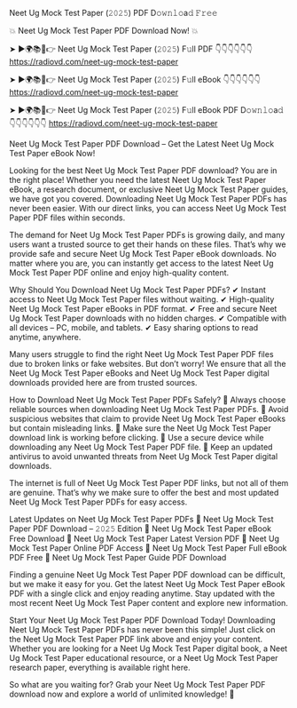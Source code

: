 Neet Ug Mock Test Paper (𝟸𝟶𝟸𝟻) PDF D𝚘𝚠𝚗𝚕𝚘a𝚍 𝙵𝚛𝚎𝚎

💥 Neet Ug Mock Test Paper PDF Download Now! 💥

➤ ►🌍📚📱👉 Neet Ug Mock Test Paper (𝟸𝟶𝟸𝟻) F𝚞ll PDF 👇👇👇👇👇👇
https://radiovd.com/neet-ug-mock-test-paper

➤ ►🌍📚📱👉 Neet Ug Mock Test Paper (𝟸𝟶𝟸𝟻) F𝚞ll eBook 👇👇👇👇👇👇
https://radiovd.com/neet-ug-mock-test-paper

➤ ►🌍📚📱👉 Neet Ug Mock Test Paper (𝟸𝟶𝟸𝟻) F𝚞ll eBook PDF D𝚘𝚠𝚗𝚕𝚘a𝚍 👇👇👇👇👇👇
https://radiovd.com/neet-ug-mock-test-paper

Neet Ug Mock Test Paper PDF Download – Get the Latest Neet Ug Mock Test Paper eBook Now!

Looking for the best Neet Ug Mock Test Paper PDF download? You are in the right place! Whether you need the latest Neet Ug Mock Test Paper eBook, a research document, or exclusive Neet Ug Mock Test Paper guides, we have got you covered. Downloading Neet Ug Mock Test Paper PDFs has never been easier. With our direct links, you can access Neet Ug Mock Test Paper PDF files within seconds.

The demand for Neet Ug Mock Test Paper PDFs is growing daily, and many users want a trusted source to get their hands on these files. That’s why we provide safe and secure Neet Ug Mock Test Paper eBook downloads. No matter where you are, you can instantly get access to the latest Neet Ug Mock Test Paper PDF online and enjoy high-quality content.

Why Should You Download Neet Ug Mock Test Paper PDFs?
✔ Instant access to Neet Ug Mock Test Paper files without waiting.
✔ High-quality Neet Ug Mock Test Paper eBooks in PDF format.
✔ Free and secure Neet Ug Mock Test Paper downloads with no hidden charges.
✔ Compatible with all devices – PC, mobile, and tablets.
✔ Easy sharing options to read anytime, anywhere.

Many users struggle to find the right Neet Ug Mock Test Paper PDF files due to broken links or fake websites. But don’t worry! We ensure that all the Neet Ug Mock Test Paper eBooks and Neet Ug Mock Test Paper digital downloads provided here are from trusted sources.

How to Download Neet Ug Mock Test Paper PDFs Safely?
📌 Always choose reliable sources when downloading Neet Ug Mock Test Paper PDFs.
📌 Avoid suspicious websites that claim to provide Neet Ug Mock Test Paper eBooks but contain misleading links.
📌 Make sure the Neet Ug Mock Test Paper download link is working before clicking.
📌 Use a secure device while downloading any Neet Ug Mock Test Paper PDF file.
📌 Keep an updated antivirus to avoid unwanted threats from Neet Ug Mock Test Paper digital downloads.

The internet is full of Neet Ug Mock Test Paper PDF links, but not all of them are genuine. That’s why we make sure to offer the best and most updated Neet Ug Mock Test Paper PDFs for easy access.

Latest Updates on Neet Ug Mock Test Paper PDFs
🔹 Neet Ug Mock Test Paper PDF Download – 𝟸𝟶𝟸𝟻 Edition
🔹 Neet Ug Mock Test Paper eBook Free Download
🔹 Neet Ug Mock Test Paper Latest Version PDF
🔹 Neet Ug Mock Test Paper Online PDF Access
🔹 Neet Ug Mock Test Paper Full eBook PDF Free
🔹 Neet Ug Mock Test Paper Guide PDF Download

Finding a genuine Neet Ug Mock Test Paper PDF download can be difficult, but we make it easy for you. Get the latest Neet Ug Mock Test Paper eBook PDF with a single click and enjoy reading anytime. Stay updated with the most recent Neet Ug Mock Test Paper content and explore new information.

Start Your Neet Ug Mock Test Paper PDF Download Today!
Downloading Neet Ug Mock Test Paper PDFs has never been this simple! Just click on the Neet Ug Mock Test Paper PDF link above and enjoy your content. Whether you are looking for a Neet Ug Mock Test Paper digital book, a Neet Ug Mock Test Paper educational resource, or a Neet Ug Mock Test Paper research paper, everything is available right here.

So what are you waiting for? Grab your Neet Ug Mock Test Paper PDF download now and explore a world of unlimited knowledge! 🚀